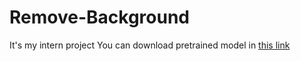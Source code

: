 # Remove-Background
It's my intern project
<space><space>You can download pretrained model in [this link](https://drive.google.com/drive/u/0/folders/1gz9CAXGs5rUCECOlo6XU0spvDVn9sKN8)
